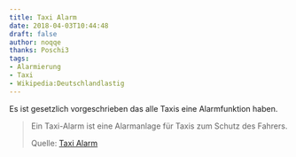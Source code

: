 ```yaml
---
title: Taxi Alarm
date: 2018-04-03T10:44:48
draft: false
author: noqqe
thanks: Poschi3
tags:
- Alarmierung
- Taxi
- Wikipedia:Deutschlandlastig
---
```


Es ist gesetzlich vorgeschrieben das alle Taxis eine Alarmfunktion haben.

> Ein Taxi-Alarm ist eine Alarmanlage für Taxis zum Schutz des Fahrers.
>
> Quelle: [Taxi Alarm](https://de.wikipedia.org/wiki/Taxi-Alarm)